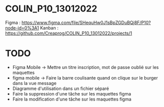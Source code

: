 # COLIN_P10_13012022

Figma : https://www.figma.com/file/SHequHw0J1sBpZGDuBQj8F/P10?node-id=0%3A1
Kanban : https://github.com/Creaprog/COLIN_P10_13012022/projects/1

# TODO

- Figma Mobile -> Mettre un titre inscription, mot de passe oublié sur les maquettes
- figma mobile -> Faire la barre coulisante quand on clique sur le burger dans la vue message
- Diagramme d'utilisation dans un fichier séparé
- Faire la suppression d'une tâche sur les maquettes figma
- Faire la modification d'une tâche sur les maquettes figma

